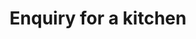 ---
layout: conversion.ect
title: 'Enquiry for a kitchen'
href: '/kitchens/contract-send'
lang: en
message: The enquiry is successfully sent
---